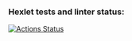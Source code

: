 ### Hexlet tests and linter status:
[![Actions Status](https://github.com/Kate-qp/frontend-project-46/actions/workflows/hexlet-check.yml/badge.svg)](https://github.com/Kate-qp/frontend-project-46/actions)